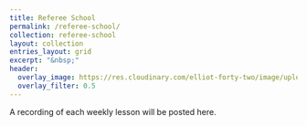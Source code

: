 ```yaml
---
title: Referee School
permalink: /referee-school/
collection: referee-school
layout: collection
entries_layout: grid
excerpt: "&nbsp;"
header:
  overlay_image: https://res.cloudinary.com/elliot-forty-two/image/upload/f_auto,q_auto,c_scale,w_1280/v1589199104/P4160801_t1qyon.jpg
  overlay_filter: 0.5
---
```


A recording of each weekly lesson will be posted here.
